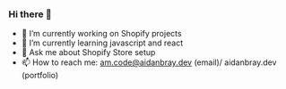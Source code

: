 ### Hi there 👋

- 🔭 I’m currently working on Shopify projects
- 🌱 I’m currently learning javascript and react
- 💬 Ask me about Shopify Store setup
- 📫 How to reach me: am.code@aidanbray.dev (email)/ aidanbray.dev (portfolio)
